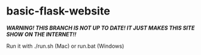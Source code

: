 # basic-flask-website

***WARNING! THIS BRANCH IS NOT UP TO DATE! IT JUST MAKES THIS SITE SHOW ON THE INTERNET!!***

Run it with ./run.sh (Mac) or run.bat (Windows)
